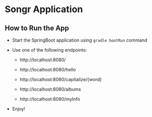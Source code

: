 # Songr Application

## How to Run the App

- Start the SpringBoot application using `gradle bootRun` command

- Use one of the following endpoints:

  - http://localhost:8080/

  - http://localhost:8080/hello

  - http://localhost:8080/capitalize/{word}

  - http://localhost:8080/albums

  - http://localhost:8080/myInfo

- Enjoy!
